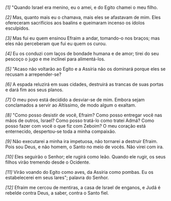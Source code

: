 *[1]* "Quando Israel era menino, eu o amei, e do Egito chamei o meu filho.

*[2]* Mas, quanto mais eu o chamava, mais eles se afastavam de mim. Eles ofereceram sacrifícios aos baalins e queimaram incenso os ídolos esculpidos.

*[3]* Mas fui eu quem ensinou Efraim a andar, tomando-o nos braços; mas eles não perceberam que fui eu quem os curou.

*[4]* Eu os conduzi com laços de bondade humana e de amor; tirei do seu pescoço o jugo e me inclinei para alimentá-los.

*[5]* "Acaso não voltarão ao Egito e a Assíria não os dominará porque eles se recusam a arrepender-se?

*[6]* A espada reluzirá em suas cidades, destruirá as trancas de suas portas e dará fim aos seus planos.

*[7]* O meu povo está decidido a desviar-se de mim. Embora sejam conclamados a servir ao Altíssimo, de modo algum o exaltam.

*[8]* "Como posso desistir de você, Efraim? Como posso entregar você nas mãos de outros, Israel? Como posso tratá-lo como tratei Admá? Como posso fazer com você o que fiz com Zeboim? O meu coração está enternecido, despertou-se toda a minha compaixão.

*[9]* Não executarei a minha ira impetuosa, não tornarei a destruir Efraim. Pois sou Deus, e não homem, o Santo no meio de vocês. Não virei com ira.

*[10]* Eles seguirão o Senhor; ele rugirá como leão. Quando ele rugir, os seus filhos virão tremendo desde o Ocidente.

*[11]* Virão voando do Egito como aves, da Assíria como pombas. Eu os estabelecerei em seus lares"; palavra do Senhor.

*[12]* Efraim me cercou de mentiras, a casa de Israel de enganos, e Judá é rebelde contra Deus, a saber, contra o Santo fiel.

